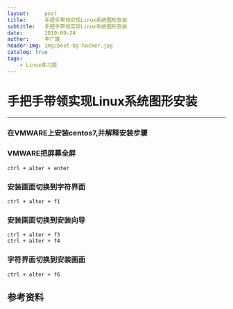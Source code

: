 ```yaml
---
layout:     post
title:      手把手带领实现Linux系统图形安装
subtitle:   手把手带领实现Linux系统图形安装
date:       2019-09-24
author:     李广雄
header-img: img/post-bg-hacker.jpg
catalog: true
tags:
    - Linux练习题
---
```


# 手把手带领实现Linux系统图形安装

---
### 在VMWARE上安装centos7,并解释安装步骤
	 

### VMWARE把屏幕全屏
	
	ctrl + alter + enter 
	  
### 安装画面切换到字符界面

	ctrl + alter + f1
	  
### 安装画面切换到安装向导
	
	ctrl + alter + f3
	ctrl + alter + f4  

### 字符界面切换到安装画面

	ctrl + alter + f6

## 参考资料
	